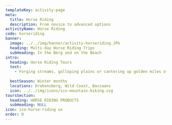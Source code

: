 ```yaml
---
templateKey: activity-page
meta:
  title: Horse Riding
  description: From novice to advanced options
activityName: Horse Riding
code: horseriding
banner:
  image: ../../img/banner/activity-horseriding.JPG
  heading: Multi-day Horse Riding Trips
  subHeading: In the Berg and on the Beach
intro:
  heading: Horse Riding Tours
  text:
    - Forging streams, galloping plains or cantering up golden miles of beach, we have multi-day riding adventures along the Wild Coast, Baviaans mountains and Drakensberg.
    
  bestSeason: Winter months
  locations: Drakensberg, Wild Coast, Baviaans
  icon: ../../img/icons/ico-mountain-biking.svg
toursSection:
  heading: HORSE RIDING PRODUCTS
  subHeading: NULL
icon: ico-horse-riding ux
order: 0
---
```

